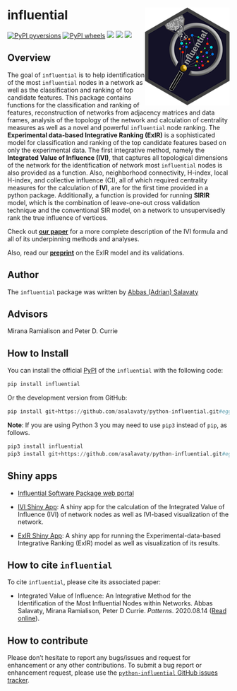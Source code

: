 # influential <a href='https://github.com/asalavaty/python-influential'><img src='https://raw.githubusercontent.com/asalavaty/influential/master/man/figures/Symbol.png' align="right" height="221" /></a>

<!-- badges: start -->

[![PyPI pyversions](https://img.shields.io/pypi/pyversions/influential)](https://pypi.python.org/pypi/influential)
[![PyPI wheels](https://img.shields.io/pypi/wheel/influential.svg)](https://pypi.python.org/pypi/influential)
[![](https://img.shields.io/badge/Integrated%20Value%20of%20Influence-IVI-blue.svg)](https://doi.org/10.1016/j.patter.2020.100052)
[![](https://img.shields.io/badge/SIR--based%20Influence%20Ranking-SIRIR-green.svg)](https://doi.org/10.1016/j.patter.2020.100052)
[![](https://img.shields.io/badge/Experimental%20data--based%20Integrative%20Ranking-ExIR-blue.svg)](https://www.biorxiv.org/content/10.1101/2022.10.03.510585v1.abstract)
<!-- badges: end -->

## Overview

The goal of `influential` is to help identification of the most
`influential` nodes in a network as well as the classification and
ranking of top candidate features. This package contains functions for
the classification and ranking of features, reconstruction of networks
from adjacency matrices and data frames, analysis of the topology of the
network and calculation of centrality measures as well as a novel and
powerful `influential` node ranking. The **Experimental data-based
Integrative Ranking (ExIR)** is a sophisticated model for classification
and ranking of the top candidate features based on only the experimental
data. The first integrative method, namely the **Integrated Value of
Influence (IVI)**, that captures all topological dimensions of the
network for the identification of network most `influential` nodes is
also provided as a function. Also, neighborhood connectivity, H-index,
local H-index, and collective influence (CI), all of which required
centrality measures for the calculation of **IVI**, are for the first
time provided in a python package. Additionally, a function is provided for
running **SIRIR** model, which is the combination of leave-one-out cross
validation technique and the conventional SIR model, on a network to
unsupervisedly rank the true influence of vertices.

Check out [**our paper**](https://doi.org/10.1016/j.patter.2020.100052)
for a more complete description of the IVI formula and all of its
underpinning methods and analyses.

Also, read our [**preprint**](https://www.biorxiv.org/content/10.1101/2022.10.03.510585v1.abstract) on the ExIR model and 
its validations.

## Author

The `influential` package was written by [Abbas (Adrian)
Salavaty](https://asalavaty.com/)

## Advisors

Mirana Ramialison and Peter D. Currie

## How to Install

You can install the official [PyPI](http://pypi.python.org/pypi/influential/) of the
`influential` with the following code:

``` python
pip install influential
```

Or the development version from GitHub:

``` python
pip install git+https://github.com/asalavaty/python-influential.git#egg=influential
```

**Note**: If you are using Python 3 you may need to use `pip3` instead of `pip`, as follows.

``` python
pip3 install influential
pip3 install git+https://github.com/asalavaty/python-influential.git#egg=influential
```

## Shiny apps

- [Influential Software Package web
  portal](https://influential.erc.monash.edu/)

- [IVI Shiny App](https://influential.erc.monash.edu/IVI/): A shiny app
  for the calculation of the Integrated Value of Influence (IVI) of
  network nodes as well as IVI-based visualization of the network.

- [ExIR Shiny App](https://influential.erc.monash.edu/ExIR/): A shiny
  app for running the Experimental-data-based Integrative Ranking (ExIR)
  model as well as visualization of its results.


## How to cite `influential`

To cite `influential`, please cite its associated paper:

- Integrated Value of Influence: An Integrative Method for the
  Identification of the Most Influential Nodes within Networks. Abbas
  Salavaty, Mirana Ramialison, Peter D Currie. *Patterns*. 2020.08.14
  ([Read online](https://doi.org/10.1016/j.patter.2020.100052)).

## How to contribute

Please don’t hesitate to report any bugs/issues and request for
enhancement or any other contributions. To submit a bug report or
enhancement request, please use the [`python-influential` GitHub issues
tracker](https://github.com/asalavaty/python-influential/issues).
